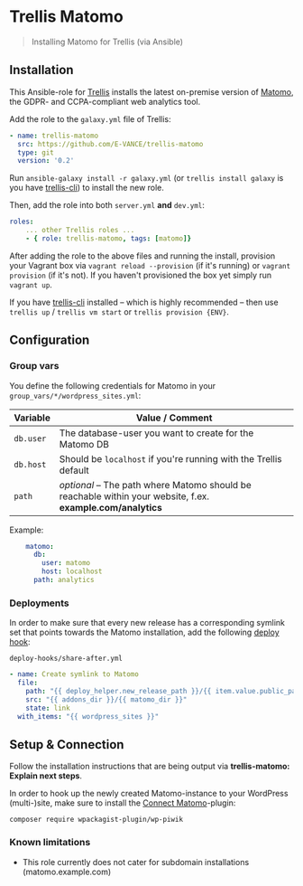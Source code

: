 # Trellis Matomo

> Installing Matomo for Trellis (via Ansible)

## Installation

This Ansible-role for [Trellis](https://roots.io/trellis) installs the latest on-premise version of [Matomo](https://matomo.org/), the GDPR- and CCPA-compliant web analytics tool.

Add the role to the `galaxy.yml` file of Trellis:

```yaml
- name: trellis-matomo
  src: https://github.com/E-VANCE/trellis-matomo
  type: git
  version: '0.2'
```

Run `ansible-galaxy install -r galaxy.yml` (or `trellis install galaxy` is you have [trellis-cli](https://github.com/roots/trellis-cli)) to install the new role.

Then, add the role into both `server.yml` **and** `dev.yml`:

```yaml
roles:
    ... other Trellis roles ...
    - { role: trellis-matomo, tags: [matomo]}
```

After adding the role to the above files and running the install, provision your Vagrant box via `vagrant reload --provision` (if it's running) or `vagrant provision` (if it's not). If you haven't provisioned the box yet simply run `vagrant up`.

If you have [trellis-cli](https://github.com/roots/trellis-cli) installed – which is highly recommended – then use `trellis up` / `trellis vm start` or  `trellis provision {ENV}`.

## Configuration

### Group vars

You define the following credentials for Matomo in your `group_vars/*/wordpress_sites.yml`:

Variable | Value / Comment
--- | ---
`db.user` | The database-user you want to create for the Matomo DB
`db.host` | Should be `localhost` if you're running with the Trellis default
`path` | *optional* – The path where Matomo should be reachable within your website, f.ex. **example.com/analytics**

Example:

```yaml
    matomo:
      db:
        user: matomo
        host: localhost
      path: analytics
```

### Deployments

In order to make sure that every new release has a corresponding symlink set that points towards the Matomo installation, add the following [deploy hook](https://roots.io/trellis/docs/deployments/#hooks):

`deploy-hooks/share-after.yml`

```yaml
- name: Create symlink to Matomo
  file:
    path: "{{ deploy_helper.new_release_path }}/{{ item.value.public_path | default('web') }}/{{ item.value.matomo.path | default('matomo') }}"
    src: "{{ addons_dir }}/{{ matomo_dir }}"
    state: link
  with_items: "{{ wordpress_sites }}"
```

## Setup & Connection

Follow the installation instructions that are being output via **trellis-matomo: Explain next steps**.

In order to hook up the newly created Matomo-instance to your WordPress (multi-)site, make sure to install the [Connect Matomo](https://wordpress.org/plugins/wp-piwik/)-plugin:

`composer require wpackagist-plugin/wp-piwik`

### Known limitations

- This role currently does not cater for subdomain installations (matomo.example.com)